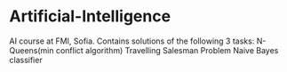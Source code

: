 # Artificial-Intelligence
AI course at FMI, Sofia.
Contains solutions of the following 3 tasks: 
N-Queens(min conflict algorithm)
Travelling Salesman Problem
Naive Bayes classifier 
